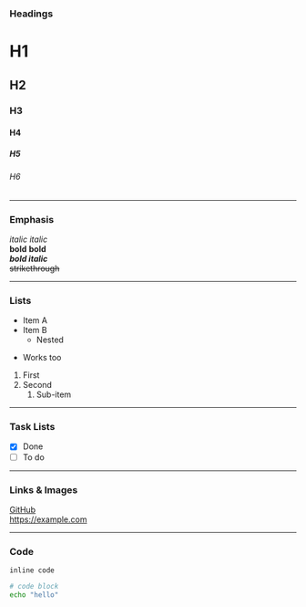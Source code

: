 ### Headings
# H1
## H2
### H3
#### H4
##### H5
###### H6

---

### Emphasis
*italic*  _italic_  
**bold**  __bold__  
***bold italic***  
~~strikethrough~~

---

### Lists
- Item A
- Item B
  - Nested
* Works too

1. First
2. Second
   1. Sub-item

---

### Task Lists
- [x] Done  
- [ ] To do

---

### Links & Images
[GitHub](https://github.com)  
<https://example.com>  

---

### Code
`inline code`

```bash
# code block
echo "hello"
